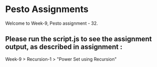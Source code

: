 # Pesto Assignments  

Welcome to Week-9, Pesto assignment - 32.

## Please run the script.js to see the assignment output, as described in assignment :
Week-9 > Recursion-1 > "Power Set using Recursion"